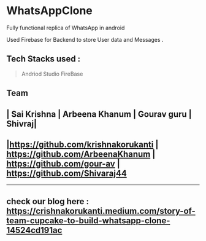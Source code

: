 # WhatsAppClone
 Fully functional replica of WhatsApp in android
 
 Used Firebase for Backend to store User data and Messages .
 
 ## Tech Stacks used :
  > Andriod Studio 
  > FireBase
  

## Team 
| Sai Krishna      | Arbeena Khanum     | Gourav guru    | Shivraj|
-----------------------------------------------------------------------------------------------------------------------------------
|https://github.com/krishnakorukanti | https://github.com/ArbeenaKhanum | https://github.com/gour-av | https://github.com/Shivaraj44
------------------------------------------------------------------------------------------------------------------------------------

---

## check our blog here : https://crishnakorukanti.medium.com/story-of-team-cupcake-to-build-whatsapp-clone-14524cd191ac
